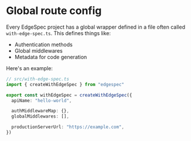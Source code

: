 # Global route config

Every EdgeSpec project has a global wrapper defined in a file often called `with-edge-spec.ts`. This defines things like:

- Authentication methods
- Global middlewares
- Metadata for code generation

Here's an example:

```ts
// src/with-edge-spec.ts
import { createWithEdgeSpec } from "edgespec"

export const withEdgeSpec = createWithEdgeSpec({
  apiName: "hello-world",

  authMiddlewareMap: {},
  globalMiddlewares: [],

  productionServerUrl: "https://example.com",
})
```
